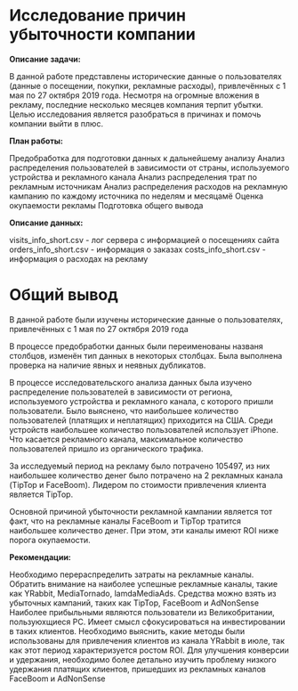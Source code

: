 # Исследование причин убыточности компании
**Описание задачи:**

В данной работе представлены исторические данные о пользователях (данные о посещении, покупки, рекламные расходы), привлечённых с 1 мая по 27 октября 2019 года. Несмотря на огромные вложения в рекламу, последние несколько месяцев компания терпит убытки. Целью исследования является разобраться в причинах и помочь компании выйти в плюс.

**План работы:**

Предобработка для подготовки данных к дальнейшему анализу
Анализ распределения пользователей в зависимости от страны, используемого устройства и рекламного канала
Анализ распределения трат по рекламным источникам
Анализ распределения расходов на рекламную кампанию по каждому источника по неделям и месяцамё
Оценка окупаемости рекламы
Подготовка общего вывода

**Описание данных:**

visits_info_short.csv - лог сервера с информацией о посещениях сайта
orders_info_short.csv - информация о заказах
costs_info_short.csv - информация о расходах на рекламу

# Общий вывод
В данной работе были изучены исторические данные о пользователях, привлечённых с 1 мая по 27 октября 2019 года

В процессе предобработки данных были переименованы названя столбцов, изменён тип данных в некоторых столбцах. Была выполнена проверка на наличие явных и неявных дубликатов.

В процессе исследовательского анализа данных была изучено распределение пользователей в зависимости от региона, используемого устройства и рекламного канала, с которого пришли пользователи. Было выяснено, что наибольшее количество пользователей (платящих и неплатящих) приходится на США. Среди устройств наибольшее количество пользователей использует iPhone. Что касается рекламного канала, максимальное количество пользователей пришло из органического трафика.

За исследуемый период на рекламу было потрачено 105497, из них наибольшее количество денег было потрачено на 2 рекламных канала (TipTop и FaceBoom). Лидером по стоимости привлечения клиента является TipTop.

Основной причиной убыточности рекламной кампании является тот факт, что на рекламные каналы FaceBoom и TipTop тратится наибольшее количество денег. При этом, эти каналы имеют ROI ниже порога окупаемости.

**Рекомендации:**

Необходимо перераспределить затраты на рекламные каналы. Обратить внимание на наиболее успешные рекламные каналы, такие как YRabbit, MediaTornado, lamdaMediaAds. Средства можно взять из убыточных кампаний, таких как TipTop, FaceBoom и AdNonSense
Наиболее прибыльными являются пользователи из Великобритании, пользуюхщиеся PC. Имеет смысл сфокусироваться на инвестировании в таких клиентов.
Необходимо выяснить, какие методы были использованы для привлечения клиентов из канала YRabbit в июле, так как этот период характеризуется ростом ROI.
Для улучшения конверсии и удержания, необходимо более детально изучить проблему низкого удержания платящих клиентов, пришедших из рекламных каналов FaceBoom и AdNonSense
